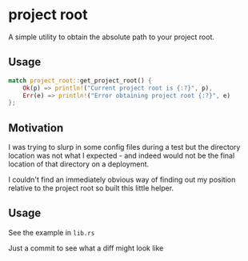 # project root

A simple utility to obtain the absolute path to your project root.

## Usage

```rust
match project_root::get_project_root() {
    Ok(p) => println!("Current project root is {:?}", p),
    Err(e) => println!("Error obtaining project root {:?}", e)
};
```

## Motivation

I was trying to slurp in some config files during a test but the directory location
was not what I expected - and indeed would not be the final location of that directory
on a deployment.

I couldn't find an immediately obvious way of finding out my position relative to
the project root so built this little helper.


## Usage

See the example in `lib.rs`

Just a commit to see what a diff might look like

